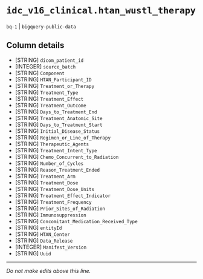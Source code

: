 # `idc_v16_clinical.htan_wustl_therapy`
`bq-1` | `bigquery-public-data`

## Column details
* [STRING]    `dicom_patient_id`
* [INTEGER]   `source_batch`
* [STRING]    `Component`
* [STRING]    `HTAN_Participant_ID`
* [STRING]    `Treatment_or_Therapy`
* [STRING]    `Treatment_Type`
* [STRING]    `Treatment_Effect`
* [STRING]    `Treatment_Outcome`
* [STRING]    `Days_to_Treatment_End`
* [STRING]    `Treatment_Anatomic_Site`
* [STRING]    `Days_to_Treatment_Start`
* [STRING]    `Initial_Disease_Status`
* [STRING]    `Regimen_or_Line_of_Therapy`
* [STRING]    `Therapeutic_Agents`
* [STRING]    `Treatment_Intent_Type`
* [STRING]    `Chemo_Concurrent_to_Radiation`
* [STRING]    `Number_of_Cycles`
* [STRING]    `Reason_Treatment_Ended`
* [STRING]    `Treatment_Arm`
* [STRING]    `Treatment_Dose`
* [STRING]    `Treatment_Dose_Units`
* [STRING]    `Treatment_Effect_Indicator`
* [STRING]    `Treatment_Frequency`
* [STRING]    `Prior_Sites_of_Radiation`
* [STRING]    `Immunosuppression`
* [STRING]    `Concomitant_Medication_Received_Type`
* [STRING]    `entityId`
* [STRING]    `HTAN_Center`
* [STRING]    `Data_Release`
* [INTEGER]   `Manifest_Version`
* [STRING]    `Uuid`

-------------------------------------------------------------------------------
*Do not make edits above this line.*
